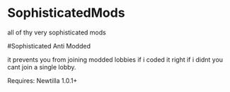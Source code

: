 # SophisticatedMods

all of thy very sophisticated mods

#Sophisticated Anti Modded

it prevents you from joining modded lobbies if i coded it right if i didnt you cant join a single lobby.

Requires: Newtilla 1.0.1+
